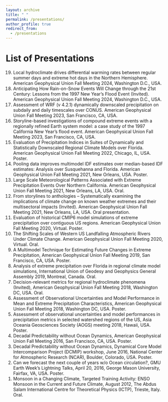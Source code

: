 ```yaml
---
layout: archive
title: " "
permalink: /presentations/
author_profile: true
redirect_from:
  - /presentations
---
```


List of Presentations
======

<ol reversed>
<li> Local hydroclimate drives differential warming rates between regular summer days and extreme hot days in the Northern Hemisphere. American Geophysical Union Fall Meeting 2024, Washington D.C., USA. </li>
<li> Anticipating How Rain-on-Snow Events Will Change through the 21st Century: Lessons from the 1997 New Year’s Flood Event (Invited). American Geophysical Union Fall Meeting 2024, Washington D.C., USA. </li>
<li> Assessment of WRF (v 4.2.1) dynamically downscaled precipitation on subdaily and daily timescales over CONUS. American Geophysical Union Fall Meeting 2023, San Francisco, CA, USA. </li>
<li> Storyline-based investigations of compound extreme events with a regionally refined Earth system model: a case study of the 1997 California New Year’s flood event. American Geophysical Union Fall Meeting 2023, San Francisco, CA, USA. </li>
<li> Evaluation of Precipitation Indices in Suites of Dynamically and Statistically Downscaled Regional Climate Models over Florida. American Geophysical Union Fall Meeting 2022, Chicago, IL, USA. Poster. </li> 
<li> Pooling data improves multimodel IDF estimates over median-based IDF estimates: Analysis over Susquehanna and Florida. American Geophysical Union Fall Meeting 2021, New Orleans, USA. Poster. </li>
<li> Large Scale Meteorological Patterns Associated with Extreme Precipitation Events Over Northern California. American Geophysical Union Fall Meeting 2021, New Orleans, LA, USA. Oral. </li> 
<li> From storylines to anthologies – Systematically examining the implications of climate change on known weather extremes and their multisectoral impacts (Invited). American Geophysical Union Fall Meeting 2021, New Orleans, LA, USA. Oral presentation.
<li> Evaluation of historical CMIP6 model simulations of extreme precipitation over contiguous US regions. American Geophysical Union Fall Meeting 2020, Virtual. Poster. </li> 
<li> The Shifting Scales of Western US Landfalling Atmospheric Rivers Under Climate Change. American Geophysical Union Fall Meeting 2020, Virtual. Oral. </li> 
<li> A Multimodel Technique for Estimating Future Changes in Extreme Precipitation, American Geophysical Union Fall Meeting 2019, San Francisco, CA, USA. Poster. </li> 
<li> Analysis of extreme precipitation over Florida in regional climate model simulations, International Union of Geodesy and Geophysics General Assembly 2019, Montreal, Canada. Oral. </li> 
<li> Decision-relevant metrics for regional hydroclimate phenomena (Invited), American Geophysical Union Fall Meeting 2018, Washington DC, USA.  Oral. </li> 
<li> Assessment of Observational Uncertainties and Model Performance in Mean and Extreme Precipitation Characteristics, American Geophysical Union Fall Meeting 2018, Washington DC, USA. Poster. </li> 
<li> Assessment of observational uncertainties and model performances in precipitation metrics in selected watershed regions of the US, Asia Oceania Geosciences Society (AOGS) meeting 2018, Hawaii, USA. Poster. </li> 
<li> Decadal Predictability without Ocean Dynamics, American Geophysical Union Fall Meeting 2016, San Francisco, CA, USA. Poster.
</li> 
<li> Decadal Predictability without Ocean Dynamics, Dynamical Core Model Intercomparison Project (DCMIP) workshop, June 2016, National Center for Atmospheric Research (NCAR), Boulder, Colorado, USA. Poster. </li> 
<li> Can we forecast the next couple of years w/o Ocean circulation?, GMU Earth Week’s Lightning Talks, April 20, 2016, George Mason University, Fairfax, VA, USA. Poster. </li> 
<li> Monsoon in a Changing Climate, Targeted Training Activity: ENSO Monsoon in the Current and Future Climate, August 2012, The Abdus Salam International Centre for Theoretical Physics (ICTP), Trieste, Italy. Oral. </li>   
</ol>



